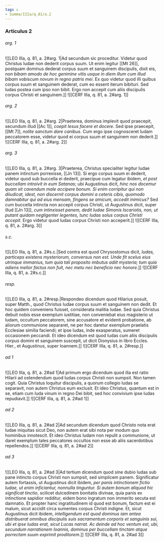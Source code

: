 ```yaml
---
tags : 
- Summa/IIIa/q.81/a.2
---
```


### Articulus 2

###### arg. 1
![[LEO IIIa, q. 81, a. 2#arg. 1|Ad secundum sic proceditur. Videtur quod Christus Iudae non dederit corpus suum. Ut enim legitur [[Mt 26]], postquam dominus dederat corpus suum et sanguinem discipulis, dixit eis, *non bibam amodo de hoc genimine vitis usque in diem illum cum illud bibam vobiscum novum in regno patris mei*. Ex quo videtur quod illi quibus corpus suum et sanguinem dederat, cum eo essent iterum bibituri. Sed Iudas postea cum ipso non bibit. Ergo non accepit cum aliis discipulis corpus Christi et sanguinem.]]
![[CERF IIIa, q. 81, a. 2#arg. 1]]

###### arg. 2
![[LEO IIIa, q. 81, a. 2#arg. 2|Praeterea, dominus implevit quod praecepit, secundum illud [[Ac 1]], *coepit Iesus facere et docere*. Sed ipse praecepit, [[Mt 7]], *nolite sanctum dare canibus*. Cum ergo ipse cognosceret Iudam peccatorem esse, videtur quod ei corpus suum et sanguinem non dederit.]]
![[CERF IIIa, q. 81, a. 2#arg. 2]]

###### arg. 3
![[LEO IIIa, q. 81, a. 2#arg. 3|Praeterea, Christus specialiter legitur Iudae panem intinctum porrexisse, [[Jn 13]]. Si ergo corpus suum ei dederit, videtur quod sub buccella ei dederit, praecipue cum legatur ibidem, *et post buccellam introivit in eum Satanas*; ubi Augustinus dicit, *hinc nos docemur quam sit cavendum male accipere bonum. Si enim corripitur qui non diiudicat, idest, non discernit corpus domini a ceteris cibis, quomodo damnabitur qui ad eius mensam, fingens se amicum, accedit inimicus?* Sed cum buccella intincta non accepit corpus Christi, ut Augustinus dicit, super illud [[Jn 13]], *cum intinxisset panem, dedit Iudae Simonis Iscariotis, non, ut putant quidam negligenter legentes, tunc Iudas solus corpus Christi accepit*. Ergo videtur quod Iudas corpus Christi non acceperit.]]
![[CERF IIIa, q. 81, a. 2#arg. 3]]

###### s.c.
![[LEO IIIa, q. 81, a. 2#s.c.|Sed contra est quod Chrysostomus dicit, *Iudas, particeps existens mysteriorum, conversus non est. Unde fit scelus eius utrinque immanius, tum quia tali proposito imbutus adiit mysteria; tum quia adiens melior factus non fuit, nec metu nec beneficio nec honore*.]]
![[CERF IIIa, q. 81, a. 2#s.c.]]

###### resp.
![[LEO IIIa, q. 81, a. 2#resp.|Respondeo dicendum quod Hilarius posuit, super Matth., quod Christus Iudae corpus suum et sanguinem non dedit. Et hoc quidem conveniens fuisset, considerata malitia Iudae. Sed quia Christus debuit nobis esse exemplum iustitiae, non conveniebat eius magisterio ut Iudam, occultum peccatorem, sine accusatore et evidenti probatione, ab aliorum communione separaret, ne per hoc daretur exemplum praelatis Ecclesiae similia faciendi; et ipse Iudas, inde exasperatus, sumeret occasionem peccandi. Et ideo dicendum est quod Iudas cum aliis discipulis corpus domini et sanguinem suscepit, ut dicit Dionysius in libro Eccles. Hier., et Augustinus, super Ioannem.]]
![[CERF IIIa, q. 81, a. 2#resp.]]

###### ad 1
![[LEO IIIa, q. 81, a. 2#ad 1|Ad primum ergo dicendum quod illa est ratio Hilarii ad ostendendum quod Iudas corpus Christi non sumpsit. Non tamen cogit. Quia Christus loquitur discipulis, a quorum collegio Iudas se separavit, non autem Christus eum exclusit. Et ideo Christus, quantum est in se, etiam cum Iuda vinum in regno Dei bibit, sed hoc convivium ipse Iudas repudiavit.]]
![[CERF IIIa, q. 81, a. 2#ad 1]]

###### ad 2
![[LEO IIIa, q. 81, a. 2#ad 2|Ad secundum dicendum quod Christo nota erat Iudae iniquitas sicut Deo, non autem erat sibi nota per modum quo hominibus innotescit. Et ideo Christus Iudam non repulit a communione, ut daret exemplum tales peccatores occultos non esse ab aliis sacerdotibus repellendos.]]
![[CERF IIIa, q. 81, a. 2#ad 2]]

###### ad 3
![[LEO IIIa, q. 81, a. 2#ad 3|Ad tertium dicendum quod sine dubio Iudas sub pane intincto corpus Christi non sumpsit, sed simplicem panem. Significatur autem fortassis, ut Augustinus dicit ibidem, *per panis intinctionem fictio Iudae, ut enim inficiantur, nonnulla tinguntur. Si autem bonum aliquod hic significat tinctio*, scilicet dulcedinem bonitatis divinae, quia panis ex intinctione sapidior redditur, eidem bono ingratum non immerito secuta est damnatio. Et propter hanc ingratitudinem id quod est bonum, factum est ei malum, sicut accidit circa sumentes corpus Christi indigne. Et, sicut Augustinus dicit ibidem, *intelligendum est quod dominus iam antea distribuerat omnibus discipulis suis sacramentum corporis et sanguinis sui, ubi et ipse Iudas erat, sicut Lucas narrat. Ac deinde ad hoc ventum est, ubi, secundum narrationem Ioannis, dominus per buccellam tinctam atque porrectam suum exprimit proditorem*.]]
![[CERF IIIa, q. 81, a. 2#ad 3]]

